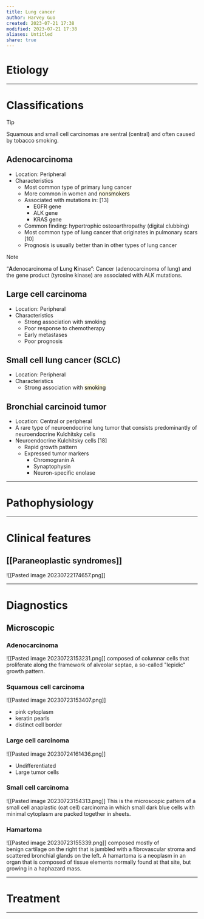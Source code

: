 ```yaml
---
title: Lung cancer
author: Harvey Guo
created: 2023-07-21 17:38
modified: 2023-07-21 17:38
aliases: Untitled
share: true
---
```

# Etiology


---
# Classifications
>[!tip] 
>Squamous and small cell carcinomas are sentral (central) and often caused by tobacco smoking.
## Adenocarcinoma
- Location: Peripheral
- Characteristics
	- Most common type of primary lung cancer
	- More common in women and <mark style="background: #FFF3A34A;">nonsmokers</mark>
	- Associated with mutations in: [13]
		- EGFR gene 
		- ALK gene 
		- KRAS gene
	- Common finding: hypertrophic osteoarthropathy (digital clubbing)
	- Most common type of lung cancer that originates in pulmonary scars [10]
	- Prognosis is usually better than in other types of lung cancer
 >[!note] 
 >“**A**denocarcinoma of **L**ung **K**inase”: Cancer (adenocarcinoma of lung) and the gene product (tyrosine kinase) are associated with ALK mutations.
## Large cell carcinoma
- Location: Peripheral
- Characteristics
	- Strong association with smoking
	- Poor response to chemotherapy
	- Early metastases
	- Poor prognosis
## Small cell lung cancer (SCLC)
- Location: Peripheral
- Characteristics
	- Strong association with <mark style="background: #FFF3A34A;">smoking</mark>
## Bronchial carcinoid tumor
- Location: Central or peripheral
- A rare type of neuroendocrine lung tumor that consists predominantly of neuroendocrine Kulchitsky cells
- Neuroendocrine Kulchitsky cells [18]
	- Rapid growth pattern
	- Expressed tumor markers
		- Chromogranin A
		- Synaptophysin
		- Neuron-specific enolase

---
# Pathophysiology


---
# Clinical features
## [[Paraneoplastic syndromes]]
![[Pasted image 20230722174657.png]]

---
# Diagnostics
## Microscopic
### Adenocarcinoma
![[Pasted image 20230723153231.png]]
composed of columnar cells that proliferate along the framework of alveolar septae, a so-called "lepidic" growth pattern.
### Squamous cell carcinoma
![[Pasted image 20230723153407.png]]
- pink cytoplasm
- keratin pearls
- distinct cell border
### Large cell carcinoma
![[Pasted image 20230724161436.png]]
- Undifferentiated
- Large tumor cells
### Small cell carcinoma
![[Pasted image 20230723154313.png]]
This is the microscopic pattern of a small cell anaplastic (oat cell) carcinoma in which small dark blue cells with minimal cytoplasm are packed together in sheets.
### Hamartoma
![[Pasted image 20230723155339.png]]
composed mostly of benign cartilage on the right that is jumbled with a fibrovascular stroma and scattered bronchial glands on the left. A hamartoma is a neoplasm in an organ that is composed of tissue elements normally found at that site, but growing in a haphazard mass.

---
# Treatment
---
